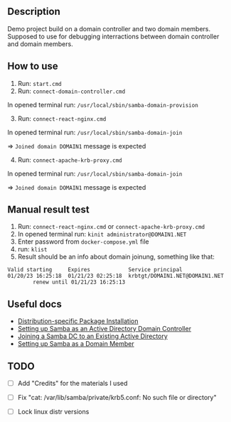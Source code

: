 ## Description

Demo project build on a domain controller and two domain members.
Supposed to use for debugging interractions between domain controller and domain members.

## How to use

1. Run: ```start.cmd```
2. Run: ```connect-domain-controller.cmd```

In opened terminal run: ```/usr/local/sbin/samba-domain-provision```

3. Run: ```connect-react-nginx.cmd```

In opened terminal run: ```/usr/local/sbin/samba-domain-join```

=> ```Joined domain DOMAIN1``` message is expected

4. Run: ```connect-apache-krb-proxy.cmd```

In opened terminal run: ```/usr/local/sbin/samba-domain-join```

=> ```Joined domain DOMAIN1``` message is expected

## Manual result test

1. Run: ```connect-react-nginx.cmd``` or  ```connect-apache-krb-proxy.cmd```
2. In opened terminal run: ```kinit administrator@DOMAIN1.NET```
3. Enter password from ```docker-compose.yml``` file
4.  run: ```klist```
5. Result should be an info about domain joinung, something like that:

```
Valid starting     Expires            Service principal
01/20/23 16:25:18  01/21/23 02:25:18  krbtgt/DOMAIN1.NET@DOMAIN1.NET
        renew until 01/21/23 16:25:13
```

## Useful docs

* [Distribution-specific Package Installation](https://wiki.samba.org/index.php/Distribution-specific_Package_Installation#Debian.2FUbuntu)
* [Setting up Samba as an Active Directory Domain Controller](https://wiki.samba.org/index.php/Setting_up_Samba_as_an_Active_Directory_Domain_Controller)
* [Joining a Samba DC to an Existing Active Directory](https://wiki.samba.org/index.php/Joining_a_Samba_DC_to_an_Existing_Active_Directory)
* [Setting up Samba as a Domain Member](https://wiki.samba.org/index.php/Setting_up_Samba_as_a_Domain_Member)

## TODO

- [ ] Add "Credits" for the materials I used

- [ ] Fix "cat: /var/lib/samba/private/krb5.conf: No such file or directory"

- [ ] Lock linux distr versions
